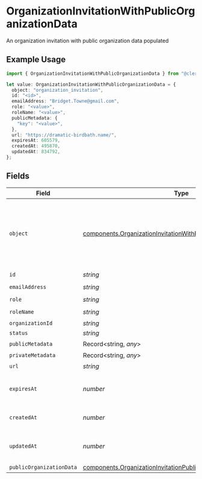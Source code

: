 # OrganizationInvitationWithPublicOrganizationData

An organization invitation with public organization data populated

## Example Usage

```typescript
import { OrganizationInvitationWithPublicOrganizationData } from "@clerk/backend-api-client/models/components";

let value: OrganizationInvitationWithPublicOrganizationData = {
  object: "organization_invitation",
  id: "<id>",
  emailAddress: "Bridget.Towne@gmail.com",
  role: "<value>",
  roleName: "<value>",
  publicMetadata: {
    "key": "<value>",
  },
  url: "https://dramatic-birdbath.name/",
  expiresAt: 605579,
  createdAt: 495870,
  updatedAt: 834792,
};
```

## Fields

| Field                                                                                                                                                  | Type                                                                                                                                                   | Required                                                                                                                                               | Description                                                                                                                                            |
| ------------------------------------------------------------------------------------------------------------------------------------------------------ | ------------------------------------------------------------------------------------------------------------------------------------------------------ | ------------------------------------------------------------------------------------------------------------------------------------------------------ | ------------------------------------------------------------------------------------------------------------------------------------------------------ |
| `object`                                                                                                                                               | [components.OrganizationInvitationWithPublicOrganizationDataObject](../../models/components/organizationinvitationwithpublicorganizationdataobject.md) | :heavy_check_mark:                                                                                                                                     | String representing the object's type. Objects of the same type share the same value.<br/>                                                             |
| `id`                                                                                                                                                   | *string*                                                                                                                                               | :heavy_check_mark:                                                                                                                                     | N/A                                                                                                                                                    |
| `emailAddress`                                                                                                                                         | *string*                                                                                                                                               | :heavy_check_mark:                                                                                                                                     | N/A                                                                                                                                                    |
| `role`                                                                                                                                                 | *string*                                                                                                                                               | :heavy_check_mark:                                                                                                                                     | N/A                                                                                                                                                    |
| `roleName`                                                                                                                                             | *string*                                                                                                                                               | :heavy_check_mark:                                                                                                                                     | N/A                                                                                                                                                    |
| `organizationId`                                                                                                                                       | *string*                                                                                                                                               | :heavy_minus_sign:                                                                                                                                     | N/A                                                                                                                                                    |
| `status`                                                                                                                                               | *string*                                                                                                                                               | :heavy_minus_sign:                                                                                                                                     | N/A                                                                                                                                                    |
| `publicMetadata`                                                                                                                                       | Record<string, *any*>                                                                                                                                  | :heavy_check_mark:                                                                                                                                     | N/A                                                                                                                                                    |
| `privateMetadata`                                                                                                                                      | Record<string, *any*>                                                                                                                                  | :heavy_minus_sign:                                                                                                                                     | N/A                                                                                                                                                    |
| `url`                                                                                                                                                  | *string*                                                                                                                                               | :heavy_check_mark:                                                                                                                                     | N/A                                                                                                                                                    |
| `expiresAt`                                                                                                                                            | *number*                                                                                                                                               | :heavy_check_mark:                                                                                                                                     | Unix timestamp of expiration.                                                                                                                          |
| `createdAt`                                                                                                                                            | *number*                                                                                                                                               | :heavy_check_mark:                                                                                                                                     | Unix timestamp of creation.                                                                                                                            |
| `updatedAt`                                                                                                                                            | *number*                                                                                                                                               | :heavy_check_mark:                                                                                                                                     | Unix timestamp of last update.                                                                                                                         |
| `publicOrganizationData`                                                                                                                               | [components.OrganizationInvitationPublicOrganizationData](../../models/components/organizationinvitationpublicorganizationdata.md)                     | :heavy_minus_sign:                                                                                                                                     | N/A                                                                                                                                                    |
